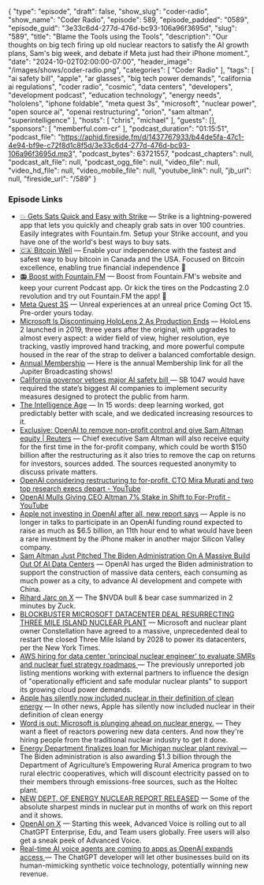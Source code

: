 {
  "type": "episode",
  "draft": false,
  "show_slug": "coder-radio",
  "show_name": "Coder Radio",
  "episode": 589,
  "episode_padded": "0589",
  "episode_guid": "3e33c6d4-277d-476d-bc93-106a96f3695d",
  "slug": "589",
  "title": "Blame the Tools using the Tools",
  "description": "Our thoughts on big tech firing up old nuclear reactors to satisfy the AI growth plans, Sam's big week, and debate if Meta just had their iPhone moment.",
  "date": "2024-10-02T02:00:00-07:00",
  "header_image": "/images/shows/coder-radio.png",
  "categories": [
    "Coder Radio"
  ],
  "tags": [
    "ai safety bill",
    "apple",
    "ar glasses",
    "big tech power demands",
    "california ai regulations",
    "coder radio",
    "cosmic",
    "data centers",
    "developers",
    "development podcast",
    "education technology",
    "energy needs",
    "hololens",
    "iphone foldable",
    "meta quest 3s",
    "microsoft",
    "nuclear power",
    "open source ai",
    "openai restructuring",
    "orion",
    "sam altman",
    "superintelligence"
  ],
  "hosts": [
    "chris",
    "michael"
  ],
  "guests": [],
  "sponsors": [
    "memberful.com-cr"
  ],
  "podcast_duration": "01:15:51",
  "podcast_file": "https://aphid.fireside.fm/d/1437767933/b44de5fa-47c1-4e94-bf9e-c72f8d1c8f5d/3e33c6d4-277d-476d-bc93-106a96f3695d.mp3",
  "podcast_bytes": 63721557,
  "podcast_chapters": null,
  "podcast_alt_file": null,
  "podcast_ogg_file": null,
  "video_file": null,
  "video_hd_file": null,
  "video_mobile_file": null,
  "youtube_link": null,
  "jb_url": null,
  "fireside_url": "/589"
}


### Episode Links

  * [💥 Gets Sats Quick and Easy with Strike](https://strike.me/ "💥 Gets Sats Quick and Easy with Strike") — Strike is a lightning-powered app that lets you quickly and cheaply grab sats in over 100 countries. Easily integrates with Fountain.fm. Setup your Strike account, and you have one of the world's best ways to buy sats.
  * [🇨🇦 Bitcoin Well](https://bitcoinwell.com/ "🇨🇦 Bitcoin Well") — Enable your independence with the fastest and safest way to buy bitcoin in Canada and the USA. Focused on Bitcoin excellence, enabling true financial independence 🥇
  * [📻 Boost with Fountain.FM](https://fountain.fm/ "📻 Boost with Fountain.FM") — Boost from Fountain.FM's website and keep your current Podcast app. Or kick the tires on the Podcasting 2.0 revolution and try out Fountain.FM the app! 🚀
  * [Meta Quest 3S](https://www.meta.com/quest/quest-3s/ "Meta Quest 3S") — Unreal experiences at an unreal price Coming Oct 15. Pre-order yours today. 
  * [Microsoft Is Discontinuing HoloLens 2 As Production Ends](https://www.uploadvr.com/microsoft-discontinuing-hololens-2/ "Microsoft Is Discontinuing HoloLens 2 As Production Ends") — HoloLens 2 launched in 2019, three years after the original, with upgrades to almost every aspect: a wider field of view, higher resolution, eye tracking, vastly improved hand tracking, and more powerful compute housed in the rear of the strap to deliver a balanced comfortable design.
  * [Annual Membership](https://jupitersignal.memberful.com/checkout?plan=117630 "Annual Membership") — Here is the annual Membership link for all the Jupiter Broadcasting shows!
  * [California governor vetoes major AI safety bill ](https://www.theverge.com/2024/9/29/24232172/california-ai-safety-bill-1047-vetoed-gavin-newsom "California governor vetoes major AI safety bill ") — SB 1047 would have required the state’s biggest AI companies to implement security measures designed to protect the public from harm.
  * [The Intelligence Age](https://ia.samaltman.com/ "The Intelligence Age") — In 15 words: deep learning worked, got predictably better with scale, and we dedicated increasing resources to it.
  * [Exclusive: OpenAI to remove non-profit control and give Sam Altman equity | Reuters](https://www.reuters.com/technology/artificial-intelligence/openai-remove-non-profit-control-give-sam-altman-equity-sources-say-2024-09-25/ "Exclusive: OpenAI to remove non-profit control and give Sam Altman equity | Reuters") — Chief executive Sam Altman will also receive equity for the first time in the for-profit company, which could be worth $150 billion after the restructuring as it also tries to remove the cap on returns for investors, sources added. The sources requested anonymity to discuss private matters.
  * [OpenAI considering restructuring to for-profit, CTO Mira Murati and two top research execs depart - YouTube](https://www.youtube.com/watch?v=acPbO2yCeDE "OpenAI considering restructuring to for-profit, CTO Mira Murati and two top research execs depart - YouTube")
  * [OpenAI Mulls Giving CEO Altman 7% Stake in Shift to For-Profit - YouTube](https://www.youtube.com/watch?v=7DKjRVLJFCs "OpenAI Mulls Giving CEO Altman 7% Stake in Shift to For-Profit - YouTube")
  * [Apple not investing in OpenAI after all, new report says](https://9to5mac.com/2024/09/27/apple-not-investing-in-openai-after-all-new-report-says/ "Apple not investing in OpenAI after all, new report says") — Apple is no longer in talks to participate in an OpenAI funding round expected to raise as much as $6.5 billion, an 11th hour end to what would have been a rare investment by the iPhone maker in another major Silicon Valley company.
  * [Sam Altman Just Pitched The Biden Administration On A Massive Build Out Of AI Data Centers](https://www.zerohedge.com/markets/sam-altman-just-pitched-biden-administration-massive-build-out-ai-data-centers "Sam Altman Just Pitched The Biden Administration On A Massive Build Out Of AI Data Centers") — OpenAI has urged the Biden administration to support the construction of massive data centers, each consuming as much power as a city, to advance AI development and compete with China.
  * [Rihard Jarc on X](https://x.com/rihardjarc/status/1839304406938038624?t=E9EIlRX-vHxbQ8g23lQU3A "Rihard Jarc on X") — The $NVDA bull & bear case summarized in 2 minutes by Zuck.
  * [BLOCKBUSTER MICROSOFT DATACENTER DEAL RESURRECTING THREE MILE ISLAND NUCLEAR PLANT](https://x.com/energybants/status/1837087635208294640 "BLOCKBUSTER MICROSOFT DATACENTER DEAL RESURRECTING THREE MILE ISLAND NUCLEAR PLANT") — Microsoft and nuclear plant owner Constellation have agreed to a massive, unprecedented deal to restart the closed Three Mile Island by 2028 to power its datacenters, per the New York Times.
  * [AWS hiring for data center 'principal nuclear engineer' to evaluate SMRs and nuclear fuel strategy roadmaps ](https://www.datacenterdynamics.com/en/news/aws-hiring-for-data-center-principal-nuclear-engineer-to-evaluate-smrs-and-nuclear-fuel-strategy-roadmaps/ "AWS hiring for data center 'principal nuclear engineer' to evaluate SMRs and nuclear fuel strategy roadmaps ") — The previously unreported job listing mentions working with external partners to influence the design of "operationally efficient and safe modular nuclear plants" to support its growing cloud power demands.
  * [Apple has silently now included nuclear in their definition of clean energy](https://x.com/mattloszak/status/1838802632376213770?t=E9EIlRX-vHxbQ8g23lQU3A "Apple has silently now included nuclear in their definition of clean energy") — In other news, Apple has silently now included nuclear in their definition of clean energy
  * [Word is out: Microsoft is plunging ahead on nuclear energy.](https://x.com/energybants/status/1705664458952151101 "Word is out: Microsoft is plunging ahead on nuclear energy.") — They want a fleet of reactors powering new data centers. And now they're hiring people from the traditional nuclear industry to get it done.
  * [Energy Department finalizes loan for Michigan nuclear plant revival ](https://thehill.com/policy/energy-environment/4906889-energy-department-loan-michigan-nuclear-plant/ "Energy Department finalizes loan for Michigan nuclear plant revival ") — The Biden administration is also awarding $1.3 billion through the Department of Agriculture’s Empowering Rural America program to two rural electric cooperatives, which will discount electricity passed on to their members through emissions-free sources, such as the Holtec plant.
  * [NEW DEPT. OF ENERGY NUCLEAR REPORT RELEASED](https://x.com/energybants/status/1840743544320889011 "NEW DEPT. OF ENERGY NUCLEAR REPORT RELEASED") — Some of the absolute sharpest minds in nuclear put in months of work on this report and it shows.
  * [OpenAI on X](https://x.com/OpenAI/status/1841179938642411582 "OpenAI on X") — Starting this week, Advanced Voice is rolling out to all ChatGPT Enterprise, Edu, and Team users globally. Free users will also get a sneak peek of Advanced Voice.
  * [Real-time AI voice agents are coming to apps as OpenAI expands access ](https://www.washingtonpost.com/technology/2024/10/01/openai-realtime-voice-mode-dev-day/ "Real-time AI voice agents are coming to apps as OpenAI expands access ") — The ChatGPT developer will let other businesses build on its human-mimicking synthetic voice technology, potentially winning new revenue.


